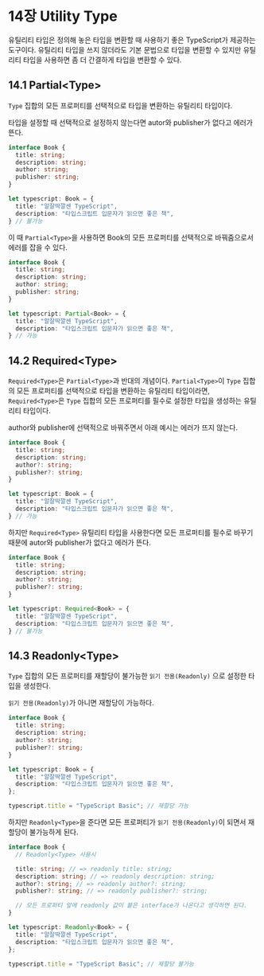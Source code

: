 # 14장 Utility Type

유틸리티 타입은 정의해 놓은 타입을 변환할 때 사용하기 좋은 TypeScript가 제공하는 도구이다. 유틸리티 타입을 쓰지 않더라도 기본 문법으로 타입을 변환할 수 있지만 유틸리티 타입을 사용하면 좀 더 간결하게 타입을 변환할 수 있다.

## 14.1 Partial&lt;Type&gt;
`Type` 집합의 모든 프로퍼티를 선택적으로 타입을 변환하는 유틸리티 타입이다.

타입을 설정할 때 선택적으로 설정하지 않는다면 autor와 publisher가 없다고 에러가 뜬다.
```typescript
interface Book {
  title: string;
  description: string;
  author: string;
  publisher: string;
}

let typescript: Book = {
  title: "알잘딱깔센 TypeScript",
  description: "타입스크립트 입문자가 읽으면 좋은 책",
} // 불가능
```

이 때 `Partial<Type>`을 사용하면 Book의 모든 프로퍼티를 선택적으로 바꿔줌으로서 에러를 잡을 수 있다.

```typescript
interface Book {
  title: string;
  description: string;
  author: string;
  publisher: string;
}

let typescript: Partial<Book> = {
  title: "알잘딱깔센 TypeScript",
  description: "타입스크립트 입문자가 읽으면 좋은 책",
} // 가능
```
## 14.2 Required&lt;Type&gt;
`Required<Type>`은 `Partial<Type>`과 반대의 개념이다. 
`Partial<Type>`이 `Type` 집합의 모든 프로퍼티를 선택적으로 타입을 변환하는 유틸리티 타입이라면,
`Required<Type>`은 `Type` 집합의 모든 프로퍼티를 필수로 설정한 타입을 생성하는 유틸리티 타입이다.

author와 publisher에 선택적으로 바꿔주면서 아래 예시는 에러가 뜨지 않는다.
```typescript
interface Book {
  title: string;
  description: string;
  author?: string;
  publisher?: string;
}

let typescript: Book = {
  title: "알잘딱깔센 TypeScript",
  description: "타입스크립트 입문자가 읽으면 좋은 책",
} // 가능
```

하지만 `Required<Type>` 유틸리티 타입을 사용한다면 모든 프로퍼티를 필수로 바꾸기 때문에 autor와 publisher가 없다고 에러가 뜬다.
```typescript
interface Book {
  title: string;
  description: string;
  author?: string;
  publisher?: string;
}

let typescript: Required<Book> = {
  title: "알잘딱깔센 TypeScript",
  description: "타입스크립트 입문자가 읽으면 좋은 책",
} // 불가능
```

## 14.3 Readonly&lt;Type&gt;
`Type` 집합의 모든 프로퍼티를 재할당이 불가능한 `읽기 전용(Readonly)` 으로 설정한 타입을 생성한다.

`읽기 전용(Readonly)`가 아니면 재할당이 가능하다.

```typescript
interface Book {
  title: string;
  description: string;
  author?: string;
  publisher?: string;
}

let typescript: Book = {
  title: "알잘딱깔센 TypeScript",
  description: "타입스크립트 입문자가 읽으면 좋은 책",
};

typescript.title = "TypeScript Basic"; // 재할당 가능
```

하지만 `Readonly<Type>`을 준다면 모든 프로퍼티가 `읽기 전용(Readonly)`이 되면서 재할당이 불가능하게 된다.

```typescript
interface Book {
  // Readonly<Type> 사용시

  title: string; // => readonly title: string;
  description: string; // => readonly description: string;
  author?: string; // => readonly author?: string;
  publisher?: string; // => readonly publisher?: string;

  // 모든 프로퍼티 앞에 readonly 값이 붙은 interface가 나온다고 생각하면 된다.
}

let typescript: Readonly<Book> = {
  title: "알잘딱깔센 TypeScript",
  description: "타입스크립트 입문자가 읽으면 좋은 책",
};

typescript.title = "TypeScript Basic"; // 재할당 불가능
```


